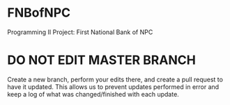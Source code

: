 # FNBofNPC
Programming II Project: First National Bank of NPC

# DO NOT EDIT MASTER BRANCH

Create a new branch, perform your edits there, and create a pull request to have it updated.
This allows us to prevent updates performed in error and keep a log of what was changed/finished with each update.
